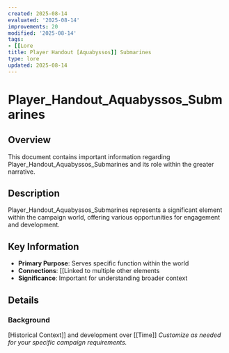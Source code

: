 ```yaml
---
created: 2025-08-14
evaluated: '2025-08-14'
improvements: 20
modified: '2025-08-14'
tags:
- [[Lore
title: Player Handout [Aquabyssos]] Submarines
type: lore
updated: 2025-08-14
---
```


# Player_Handout_Aquabyssos_Submarines

## Overview
This document contains important information regarding Player_Handout_Aquabyssos_Submarines and its role within the greater narrative.

## Description
Player_Handout_Aquabyssos_Submarines represents a significant element within the campaign world, offering various opportunities for engagement and development.

## Key Information
- **Primary Purpose**: Serves specific function within the world
- **Connections**: [[Linked to multiple other elements
- **Significance**: Important for understanding broader context

## Details
### Background
[Historical Context]] and development over [[Time]]
*Customize as needed for your specific campaign requirements.*
